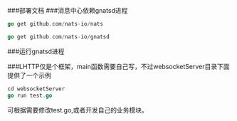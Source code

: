 ###部署文档
###消息中心依赖gnatsd进程
```go
go get github.com/nats-io/nats

go get github.com/nats-io/gnatsd
```
###运行gnatsd进程

###LHTTP仅是个框架，main函数需要自己写，不过websocketServer目录下面提供了一个示例
```go
cd websocketServer
go run test.go
```
可根据需要修改test.go,或者开发自己的业务模块。

